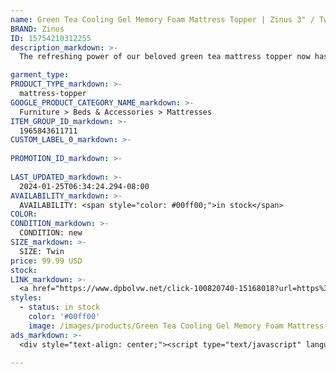```yaml
---
name: Green Tea Cooling Gel Memory Foam Mattress Topper | Zinus 3" / Twin
BRAND: Zinus
ID: 15754210312255
description_markdown: >-
  The refreshing power of our beloved green tea mattress topper now has an extra cool cousin. The Gel-Infused Green Tea Mattress Topper is engineered with thermoregulating gel that helps stabilize your body temperature at night, so you sleep undisturbed and cool as a cucumber. Made even fresher by active charcoal and green tea extract, this odor-eliminating layer does great things for you and your mattress.

garment_type:
PRODUCT_TYPE_markdown: >-
  mattress-topper
GOOGLE_PRODUCT_CATEGORY_NAME_markdown: >-
  Furniture > Beds & Accessories > Mattresses
ITEM_GROUP_ID_markdown: >-
  1965843611711
CUSTOM_LABEL_0_markdown: >-
  
PROMOTION_ID_markdown: >-
  
LAST_UPDATED_markdown: >-
  2024-01-25T06:34:24.294-08:00
AVAILABILITY_markdown: >-
  AVAILABILITY: <span style="color: #00ff00;">in stock</span>
COLOR:
CONDITION_markdown: >-
  CONDITION: new
SIZE_markdown: >-
  SIZE: Twin
price: 99.99 USD
stock: 
LINK_markdown: >-
  <a href="https://www.dpbolvw.net/click-100820740-15168018?url=https%3A%2F%2Fwww.zinus.com%2Fproducts%2Fgreen-tea-cooling-gel-memory-foam-mattress-topper%3Fvariant%3D15754210312255" target="_blank" style="display: inline-block; padding: 10px 20px; font-size: 16px; text-align: center; text-decoration: none; cursor: pointer; border: 1px solid #3498db; color: #3498db; background-color: #fff; border-radius: 5px; transition: background-color 0.3s;">Go to Product</a>
styles:
  - status: in stock
    color: '#00ff00'
    image: /images/products/Green Tea Cooling Gel Memory Foam Mattress Topper _ Zinus 3_ _ Twin/1965843611711_1_Gel_Memory_Foam_Cooling_Mattress_Topper_3.jpg
ads_markdown: >-
  <div style="text-align: center;"><script type="text/javascript" language="javascript" src="https://www.kqzyfj.com/placeholder-52269580?target=_top&mouseover=N"></script></div>

---
```

